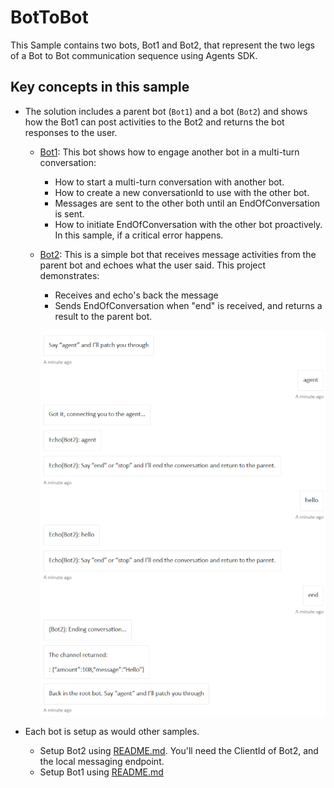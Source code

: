 # BotToBot

This Sample contains two bots, Bot1 and Bot2, that represent the two legs of a Bot to Bot communication sequence using Agents SDK.  

## Key concepts in this sample

- The solution includes a parent bot (`Bot1`) and a bot (`Bot2`) and shows how the Bot1 can post activities to the Bot2 and returns the bot responses to the user.

  - [Bot1](Bot1/HostBot.cs): This bot shows how to engage another bot in a multi-turn conversation:
    - How to start a multi-turn conversation with another bot.
    - How to create a new conversationId to use with the other bot.
    - Messages are sent to the other both until an EndOfConversation is sent.
    - How to initiate EndOfConversation with the other bot proactively.  In this sample, if a critical error happens.
  - [Bot2](Bot2/EchoConversationBot.cs): This is a simple bot that receives message activities from the parent bot and echoes what the user said. This project demonstrates:
    - Receives and echo's back the message
    - Sends EndOfConversation when "end" is received, and returns a result to the parent bot.

    ![Chat Screenshot](Images/botTobot-chat.png)
 
- Each bot is setup as would other samples.
  - Setup Bot2 using [README.md](bot2/README.md).  You'll need the ClientId of Bot2, and the local messaging endpoint.
  - Setup Bot1 using [README.md](bot1/README.md)


